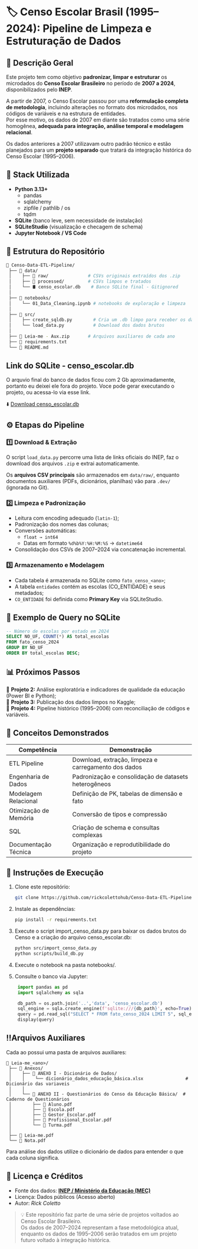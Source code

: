 # 🏷️ Censo Escolar Brasil (1995–2024): Pipeline de Limpeza e Estruturação de Dados

## 📘 Descrição Geral

Este projeto tem como objetivo **padronizar, limpar e estruturar** os microdados do **Censo Escolar Brasileiro** no período de **2007 a 2024**, disponibilizados pelo **INEP**.  

A partir de 2007, o Censo Escolar passou por uma **reformulação completa de metodologia**, incluindo alterações no formato dos microdados, nos códigos de variáveis e na estrutura de entidades.  
Por esse motivo, os dados de 2007 em diante são tratados como uma série homogênea, **adequada para integração, análise temporal e modelagem relacional**.  

Os dados anteriores a 2007 utilizavam outro padrão técnico e estão planejados para um **projeto separado** que tratará da integração histórica do Censo Escolar (1995–2006).


## 🧰 Stack Utilizada
- **Python 3.13+**
  - pandas  
  - sqlalchemy  
  - zipfile / pathlib / os  
  - tqdm  
- **SQLite** (banco leve, sem necessidade de instalação)
- **SQLiteStudio** (visualização e checagem de schema)
- **Jupyter Notebook / VS Code**



## 🧩 Estrutura do Repositório
   ```bash
📂 Censo-Data-ETL-Pipeline/ 
    ├── 📂 data/ 
    │    ├── 📂 raw/               # CSVs originais extraídos dos .zip 
    │    ├── 📂 processed/         # CSVs limpos e tratados 
    │    └── 🛢 censo_escolar.db    # Banco SQLite final - Gitignored
    │
    ├── 📓 notebooks/
    │    └── 01_Data_Cleaning.ipynb # notebooks de exploração e limpeza
    │
    ├── 📂 src/ 
    │    ├── create_sqldb.py        # Cria um .db limpo para receber os dados
    │    └── load_data.py           # Download dos dados brutos
    │
    ├── 📂 Leia-me - Aux.zip       # Arquivos auxiliares de cada ano
    ├── 📄 requirements.txt
    └── 📘 README.md 
   ```
## Link do SQLite - censo_escolar.db

O arquvio final do banco de dados ficou com 2 Gb aproximadamente, portanto eu deixei ele fora do projeto. Voce pode gerar executando o projeto, ou acessa-lo via esse link.

⬇️ [Download censo_escolar.db](https://1024terabox.com/s/1_aPcO1YLRDIBHdNNzAPOAg)

## ⚙️ Etapas do Pipeline

### 1️⃣ Download & Extração
O script `load_data.py` percorre uma lista de links oficiais do INEP, faz o download dos arquivos `.zip` e extrai automaticamente.

Os **arquivos CSV principais** são armazenados em `data/raw/`, enquanto documentos auxiliares (PDFs, dicionários, planilhas) vão para `.dev/` (ignorada no Git).

### 2️⃣ Limpeza e Padronização
- Leitura com encoding adequado (`latin-1`);
- Padronização dos nomes das colunas;
- Conversões automáticas:
  - `float → int64`
  - Datas em formato `%d%b%Y:%H:%M:%S` → `datetime64`
- Consolidação dos CSVs de 2007–2024 via concatenação incremental.

### 3️⃣ Armazenamento e Modelagem
- Cada tabela é armazenada no SQLite como `fato_censo_<ano>`;
- A tabela `entidades` contém as escolas (CO_ENTIDADE) e seus metadados;
- `CO_ENTIDADE` foi definida como **Primary Key** via SQLiteStudio.

## 🧮 Exemplo de Query no SQLite
```sql
-- Número de escolas por estado em 2024
SELECT NO_UF, COUNT(*) AS total_escolas
FROM fato_censo_2024
GROUP BY NO_UF
ORDER BY total_escolas DESC;
```

## 📊 Próximos Passos

🔹 **Projeto 2:** Análise exploratória e indicadores de qualidade da educação (Power BI e Python);  
🔹 **Projeto 3:** Publicação dos dados limpos no Kaggle;  
🔹 **Projeto 4:** Pipeline histórico (1995–2006) com reconciliação de códigos e variáveis.

## 🧠 Conceitos Demonstrados

| Competência | Demonstração |
|--------------|--------------|
| ETL Pipeline | Download, extração, limpeza e carregamento dos dados |
| Engenharia de Dados | Padronização e consolidação de datasets heterogêneos |
| Modelagem Relacional | Definição de PK, tabelas de dimensão e fato |
| Otimização de Memória | Conversão de tipos e compressão |
| SQL | Criação de schema e consultas complexas |
| Documentação Técnica | Organização e reprodutibilidade do projeto |

## 💬 Instruções de Execução
1. Clone este repositório:
   ```bash
   git clone https://github.com/rickcolettohub/Censo-Data-ETL-Pipeline.git
    ```

2. Instale as dependências:
    ```bash
    pip install -r requirements.txt
    ```

3. Execute o script import_censo_data.py para baixar os dados brutos do Censo e a criação do arquivo censo_escolar.db:
    ```bash
    python src/import_censo_data.py
    python scripts/build_db.py
    ```

4. Execute o notebook na pasta notebooks/.

5. Consulte o banco via Jupyter:
   ```python
    import pandas as pd
    import sqlalchemy as sqla

    db_path = os.path.join('..','data', 'censo_escolar.db')
    sql_engine = sqla.create_engine(f'sqlite:///{db_path}', echo=True)
    query = pd.read_sql("SELECT * FROM fato_censo_2024 LIMIT 5", sql_engine)
    display(query)
   ```

## ‼️Arquivos Auxiliares
Cada ao possui uma pasta de arquivos auxiliares:
   ```
📂 Leia-me_<ano>/ 
    ├── 📂 Anexos/ 
    │    ├── 📂 ANEXO I - Dicionário de Dados/               
    │    │    └── dicionário_dados_educação_básica.xlsx                # Dicionário das variaveis
    │    │   
    │    └── 📂 ANEXO II - Questionários do Censo da Educação Básica/  # Caderno de Questionários
    │        ├── 📄 Aluno.pdf
    │        ├── 📄 Escola.pdf
    │        ├── 📄 Gestor_Escolar.pdf
    │        ├── 📄 Profissional_Escolar.pdf
    │        └── 📄 Turma.pdf
    │
    ├── 📄 Leia-me.pdf
    └── 📄 Nota.pdf 
   ```

Para análise dos dados utilize o dicionário de dados para entender o que cada coluna significa.

## 🧾 Licença e Créditos
- Fonte dos dados: **[INEP / Ministério da Educação (MEC)](https://www.gov.br/inep/pt-br/acesso-a-informacao/dados-abertos/microdados/censo-escolar)**  
- Licença: Dados públicos (Acesso aberto)
- Autor: *Rick Coletto*

> 💡 Este repositório faz parte de uma série de projetos voltados ao Censo Escolar Brasileiro.  
> Os dados de 2007–2024 representam a fase metodológica atual, enquanto os dados de 1995–2006 serão tratados em um projeto futuro voltado à integração histórica.
